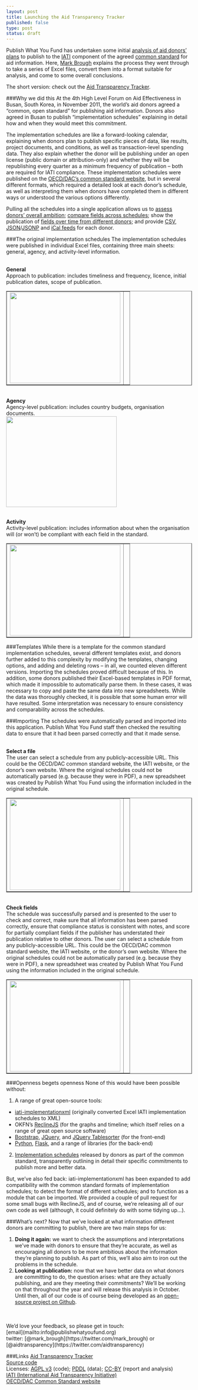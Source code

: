 ```yaml
---
layout: post
title: Launching the Aid Transparency Tracker
published: false
type: post
status: draft
---
```


Publish What You Fund has undertaken some initial [analysis of aid donors’ plans](http://tracker.publishwhatyoufund.org/) to publish to the [IATI](http://www.aidtransparency.net/) component of the agreed [common standard](http://www.oecd.org/dac/aid-architecture/acommonstandard.htm) for aid information. Here, [Mark Brough](https://twitter.com/mark_brough) explains the process they went through to take a series of Excel files, convert them into a format suitable for analysis, and come to some overall conclusions.

The short version: check out the [Aid Transparency Tracker](http://tracker.publishwhatyoufund.org/).

###Why we did this
At the 4th High Level Forum on Aid Effectiveness in Busan, South Korea, in November 2011, the world’s aid donors agreed a “common, open standard” for publishing aid information. Donors also agreed in Busan to publish “implementation schedules” explaining in detail how and when they would meet this commitment.

The implementation schedules are like a forward-looking calendar, explaining when donors plan to publish specific pieces of data, like results, project documents, and conditions, as well as transaction-level spending data. They also explain whether the donor will be publishing under an open license (public domain or attribution-only) and whether they will be republishing every quarter as a minimum frequency of publication – both are required for IATI compliance. These implementation schedules were published on the [OECD/DAC’s common standard website](http://www.oecd.org/dac/aid-architecture/acommonstandard.htm), but in several different formats, which required a detailed look at each donor’s schedule, as well as interpreting them when donors have completed them in different ways or understood the various options differently.

Pulling all the schedules into a single application allows us to [assess donors’ overall ambition](http://tracker.publishwhatyoufund.org/organisations/); [compare fields across schedules](http://tracker.publishwhatyoufund.org/fields/); show the publication of [fields over time from different donors](http://tracker.publishwhatyoufund.org/timeline/); and provide [CSV](http://tracker.publishwhatyoufund.org/organisations/GB-1.csv), [JSON](http://tracker.publishwhatyoufund.org/api/publishers/GB-1/)/[JSONP](http://tracker.publishwhatyoufund.org/api/publishers/GB-1/?callback=callback) and [iCal feeds](http://tracker.publishwhatyoufund.org/organisations/GB-1.ics) for each donor.

###The original implementation schedules
The implementation schedules were published in individual Excel files, containing three main sheets: general, agency, and activity-level information.

<br><strong>General</strong><br>
Approach to publication: includes timeliness and frequency, licence, initial publication dates, scope of publication.<br>
<table border="" cellpadding="0" cellspacing="1px">
  <tr>
    <td>
<img alt="" src="http://tracker.publishwhatyoufund.org/static/img/sweden1.png" title="" class="inline-img" width="300" height="246" />
 </td>
    <td>
</tr>
</table>

<br><strong>Agency</strong><br>
Agency-level publication: includes country budgets, organisation documents.<br>
<img alt="" src="http://tracker.publishwhatyoufund.org/static/img/sweden2.png" title="" class="inline-img" width="300" height="246" />
 </td>
    <td>
</tr>
</table>

<br><strong>Activity</strong><br>
Activity-level publication: includes information about when the organisation will (or won’t) be compliant with each field in the standard.<br>
</td>
<table border="" cellpadding="0" cellspacing="1px">
  <tr>
    <td>
<img alt="" src="http://tracker.publishwhatyoufund.org/static/img/sweden3.png" title="" class="inline-img" width="300" height="246" />
    <td>
  </tr>
</table>

###Templates
While there is a template for the common standard implementation schedules, several different templates exist, and donors further added to this complexity by modifying the templates, changing options, and adding and deleting rows – in all, we counted eleven different versions. Importing the schedules proved difficult because of this. In addition, some donors published their Excel-based templates in PDF format, which made it impossible to automatically parse them. In these cases, it was necessary to copy and paste the same data into new spreadsheets. While the data was thoroughly checked, it is possible that some human error will have resulted. Some interpretation was necessary to ensure consistency and comparability across the schedules.

###Importing
The schedules were automatically parsed and imported into this application. Publish What You Fund staff then checked the resulting data to ensure that it had been parsed correctly and that it made sense.

<br><strong>Select a file</strong><br>
The user can select a schedule from any publicly-accessible URL. This could be the OECD/DAC common standard website, the IATI website, or the donor’s own website. Where the original schedules could not be automatically parsed (e.g. because they were in PDF), a new spreadsheet was created by Publish What You Fund using the information included in the original schedule.
</td>
<table border="" cellpadding="0" cellspacing="1px">
  <tr>
    <td>
<img alt="" src="http://tracker.publishwhatyoufund.org/static/img/import.png" title="" class="inline-img" width="300" height="246" />
    <td>
  </tr>
</table>

<br><strong>Check fields</strong><br>
The schedule was successfully parsed and is presented to the user to check and correct, make sure that all information has been parsed correctly, ensure that compliance status is consistent with notes, and score for partially compliant fields if the publisher has understated their publication relative to other donors.
The user can select a schedule from any publicly-accessible URL. This could be the OECD/DAC common standard website, the IATI website, or the donor’s own website. Where the original schedules could not be automatically parsed (e.g. because they were in PDF), a new spreadsheet was created by Publish What You Fund using the information included in the original schedule.<br>
</td>
<table border="" cellpadding="0" cellspacing="1px">
  <tr>
    <td>
<img alt="" src="http://tracker.publishwhatyoufund.org/static/img/import3.png" title="" class="inline-img" width="300" height="246" />
    <td>
  </tr>
</table>

###Openness begets openness
None of this would have been possible without:<br>
1) A range of great open-source tools:
- [iati-implementationxml](https://github.com/Bjwebb/iati-implementationxml) (originally converted Excel IATI implementation schedules to XML)
- OKFN’s [ReclineJS](http://reclinejs.com/) (for the graphs and timeline; which itself relies on a range of great open source software)
- [Bootstrap](http://twitter.github.com/bootstrap/), [JQuery](http://jquery.com/), and [JQuery Tablesorter](http://tablesorter.com/docs/) (for the front-end)
- [Python](http://python.org), [Flask](http://flask.pocoo.org/), and a range of libraries (for the back-end)<br>
2) [Implementation schedules](http://www.oecd.org/dac/aid-architecture/acommonstandard.htm) released by donors as part of the common standard, transparently outlining in detail their specific commitments to publish more and better data.

But, we’ve also fed back: iati-implementationxml has been expanded to add compatibility with the common standard formats of implementation schedules; to detect the format of different schedules; and to function as a module that can be imported. We provided a couple of pull request for some small bugs with ReclineJS, and of course, we’re releasing all of our own code as well (although, it could definitely do with some tidying up…).

###What’s next?
Now that we’ve looked at what information different donors are committing to publish, there are two main steps for us:<br>

1) <strong>Doing it again:</strong> we want to check the assumptions and interpretations we’ve made with donors to ensure that they’re accurate, as well as encouraging all donors to be more ambitious about the information they’re planning to publish. As part of this, we’ll also aim to iron out the problems in the schedule.<br>
2) <strong>Looking at publication:</strong> now that we have better data on what donors are committing to do, the question arises: what are they actually publishing, and are they meeting their commitments? We’ll be working on that throughout the year and will release this analysis in October. Until then, all of our code is of course being developed as an [open-source project on Github](https://github.com/markbrough/IATI-Data-Quality).
<br>
<br>We’d love your feedback, so please get in touch:<br>
[email](mailto:info@publishwhatyoufund.org)<br>
twitter: [@mark_brough](https://twitter.com/mark_brough) or [@aidtransparency](https://twitter.com/aidtransparency)

###Links
[Aid Transparency Tracker](http://tracker.publishwhatyoufund.org/)<br>
[Source code](https://github.com/Bjwebb/iati-implementationxml)<br>
Licenses: [AGPL v3](http://www.gnu.org/licenses/agpl-3.0.html) (code); [PDDL](http://opendatacommons.org/licenses/pddl/) (data); [CC-BY](http://creativecommons.org/licenses/by/3.0/) (report and analysis)<br>
[IATI (International Aid Transparency Initiative)](http://www.aidtransparency.net/)<br>
[OECD/DAC Common Standard website](http://www.oecd.org/dac/aid-architecture/acommonstandard.htm)
